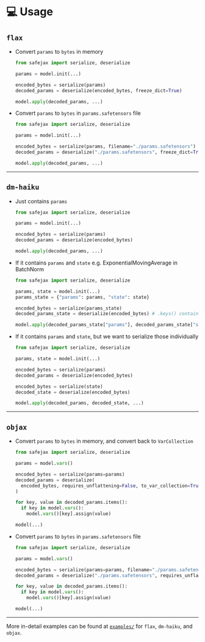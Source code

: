 # 💻 Usage

## `flax`

* Convert `params` to `bytes` in memory

  ```python
  from safejax import serialize, deserialize

  params = model.init(...)

  encoded_bytes = serialize(params)
  decoded_params = deserialize(encoded_bytes, freeze_dict=True)

  model.apply(decoded_params, ...)
  ```

* Convert `params` to `bytes` in `params.safetensors` file

  ```python
  from safejax import serialize, deserialize

  params = model.init(...)

  encoded_bytes = serialize(params, filename="./params.safetensors")
  decoded_params = deserialize("./params.safetensors", freeze_dict=True)

  model.apply(decoded_params, ...)
  ```

---

## `dm-haiku`

* Just contains `params`

  ```python
  from safejax import serialize, deserialize

  params = model.init(...)

  encoded_bytes = serialize(params)
  decoded_params = deserialize(encoded_bytes)

  model.apply(decoded_params, ...)
  ```

* If it contains `params` and `state` e.g. ExponentialMovingAverage in BatchNorm

  ```python
  from safejax import serialize, deserialize

  params, state = model.init(...)
  params_state = {"params": params, "state": state}
  
  encoded_bytes = serialize(params_state)
  decoded_params_state = deserialize(encoded_bytes) # .keys() contains `params` and `state`

  model.apply(decoded_params_state["params"], decoded_params_state["state"], ...)
  ```

* If it contains `params` and `state`, but we want to serialize those individually

  ```python
  from safejax import serialize, deserialize

  params, state = model.init(...)

  encoded_bytes = serialize(params)
  decoded_params = deserialize(encoded_bytes)

  encoded_bytes = serialize(state)
  decoded_state = deserialize(encoded_bytes)

  model.apply(decoded_params, decoded_state, ...)
  ```

---

## `objax`

* Convert `params` to `bytes` in memory, and convert back to `VarCollection`

  ```python
  from safejax import serialize, deserialize

  params = model.vars()

  encoded_bytes = serialize(params=params)
  decoded_params = deserialize(
    encoded_bytes, requires_unflattening=False, to_var_collection=True
  )

  for key, value in decoded_params.items():
    if key in model.vars():
      model.vars()[key].assign(value)

  model(...)
  ```

* Convert `params` to `bytes` in `params.safetensors` file

  ```python
  from safejax import serialize, deserialize

  params = model.vars()

  encoded_bytes = serialize(params=params, filename="./params.safetensors")
  decoded_params = deserialize("./params.safetensors", requires_unflattening=False)

  for key, value in decoded_params.items():
    if key in model.vars():
      model.vars()[key].assign(value)

  model(...)
  ```

---

More in-detail examples can be found at [`examples/`](https://github.com/alvarobartt/safejax/examples)
for `flax`, `dm-haiku`, and `objax`.
